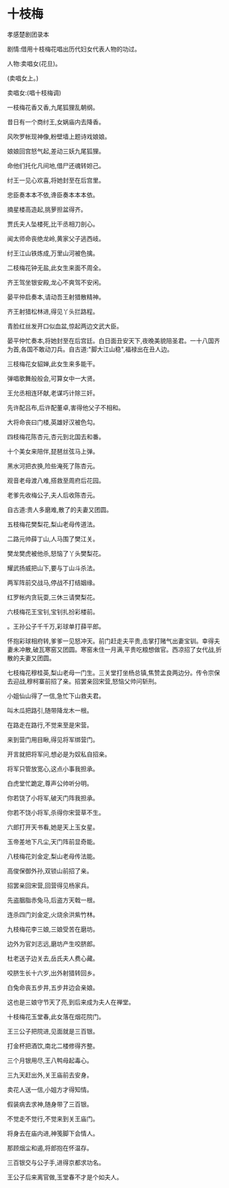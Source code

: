 # 十枝梅

孝感楚剧团录本

剧情:借用十枝梅花唱出历代妇女代表人物的功过。

人物:卖唱女(花旦)。

(卖唱女上。)

卖唱女:(唱十枝梅调)

一枝梅花香又香,九尾狐狸乱朝纲。

昔日有一个商纣王,女娲庙内去降香。

风吹罗帐现神像,粉壁墙上题诗戏娘娘。

娘娘回宫怒气起,差动三妖九尾狐狸。

命他们托化凡间地,借尸还魂转妲己。

纣王一见心欢喜,将她封至在后宫里。

忠臣奏本本不依,谗臣奏本本本依。

摘星楼高造起,挑萝担盆得齐。

贾氏夫人坠楼死,比干丞相刀剖心。

闻太师命丧绝龙岭,黄家父子逃西岐。

纣王江山铁炼成,万里山河被色擒。

二枝梅花钟无盐,此女生来面不周全。

齐王驾坐银安殿,龙心不爽驾不安闲。

晏平仲启奏本,请动吾王射猎散精神。

齐王射猎松林进,得见丫头拦路程。

青脸红丝发开口似血盆,惊起两边文武大臣。

晏平仲忙奏本,将她封至在后宫廷。白日面丑安天下,夜晚美貌陪圣君。一十八国齐为首,各国不敢动刀兵。自古道:"脚大江山稳",福禄出在丑人边。

三枝梅花女貂婵,此女生来多能干。

弹唱歌舞般般会,可算女中一大贤。

王允丞相连环献,老谋巧计除三奸。

先许配吕布,后许配董卓,害得他父子不相和。

大将命丧曰门楼,英雄好汉被色勾。

四枝梅花陈杏元,杏元到北国去和番。

十个美女来陪伴,琵琶丝弦马上弹。

黑水河把衣换,险些淹死了陈杏元。

观音老母渡八难,搭救至周府后花园。

老爹先收梅公子,夫人后收陈杏元。

自古道:贵人多磨难,散了的夫妻又团圆。

五枝梅花樊梨花,梨山老母传道法。

二路元帅薛丁山,人马围了樊江关。

樊龙樊虎被他杀,怒恼了丫头樊梨花。

耀武扬威把山下,要与丁山斗杀法。

两军阵前交战马,停战不打结姻缘。

红罗帐内贪玩耍,三休三请樊梨花。

六枝梅花王宝钊,宝钊扎扮彩楼前。

。王孙公子千千万,彩球单打薛平郎。

怀抱彩球相府转,爹爹一见怒冲天。前门赶走夫平贵,击掌打赌气出妻宝钏。幸得夫妻未冲散,破瓦寒窑又团圆。寒窑未住一月满,平贵吃粮想做官。西凉招了女代战,折散的夫妻又团圆。

七枝梅花穆桂英,梨山老母一门生。三关堂打坐杨总镇,焦赞孟良两边分。传令宗保去迎战,穆柯寨前招了亲。招罢亲回宋营,怒恼父帅问斩刑。

小姐仙山得了一信,急忙下山救夫君。

叫木瓜把路引,随带降龙木一根。

在路走在路行,不觉来至是宋营。

来到营门用目瞅,得见将军绑营门。

开言就把将军问,想必是为奴私自招亲。

将军只管放宽心,这点小事我担承。

白虎堂忙跪定,尊声公帅听分明。

你若饶了小将军,破天门阵我担承。

你若不饶小将军,杀得你宋营草不生。

六郎打开天书看,她是天上玉女星。

玉帝差地下凡尘,天门阵前显奇能。

八枝梅花刘金定,梨山老母传法能。

高俊保御外孙,双锁山前招了亲。

招罢亲回宋营,回营得见杨家兵。

先盗胭脂赤兔马,后盗方天戟一根。

连杀四门刘金定,火烧余洪紫竹林。

九枝梅花李三娘,三娘受苦在磨坊。

边外为官刘志远,磨坊产生咬脐郎。

杜老送子边关去,岳氏夫人费心藏。

咬脐生长十六岁,出外射猎转回乡。

白兔命丧五步井,五步井边会亲娘。

这也是三娘守节天了亮,到后来成为夫人在禅堂。

十枝梅花玉堂春,此女落在烟花院门。

王三公子把院进,见面就是三百银。

打金杯把酒饮,南北二楼修得齐整。

三个月银用尽,王八鸭母起毒心。

三九天赶出外,关王庙前去安身。

卖花人送一信,小姐方才得知情。

假装病去求神,随身带了三百银。

不觉走不觉行,不觉来到关王庙门。

将身去在庙内进,神笺脚下会情人。

那顾烟尘和遏,将郎抱在怀温存。

三百银交与公子手,进得京都求功名。

王公子后来离官做,玉堂春不才是个如夫人。

